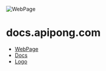 ![WebPage](https://logo.apipong.com/4/cover.png)

# docs.apipong.com

+ [WebPage](https://www.apipong.com)
+ [Docs](https://docs.apipong.com)
+ [Logo](https://logo.apipong.com)
